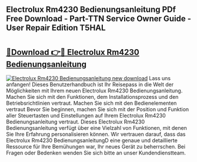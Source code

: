 ## Electrolux Rm4230 Bedienungsanleitung PDf Free Download - Part-TTN Service Owner Guide - User Repair Edition T5HAL

# <h2><a href="http://df4gem.blite.top/?on=Electrolux+Rm4230+Bedienungsanleitung">🔗Download 👉🔴 Electrolux Rm4230 Bedienungsanleitung</a></h2>

[![Electrolux Rm4230 Bedienungsanleitung new download](https://i.imgur.com/lujVjoI.png)](http://df4gem.blite.top/?on=Electrolux+Rm4230+Bedienungsanleitung)
Lass uns anfangen! Dieses Benutzerhandbuch ist Ihr Reisepass in die Welt der Möglichkeiten mit Ihrem neuen Electrolux Rm4230 Bedienungsanleitung. Machen Sie sich mit den Funktionen, dem Installationsprozess und den Betriebsrichtlinien vertraut. Machen Sie sich mit den Bedienelementen vertraut Bevor Sie beginnen, machen Sie sich mit der Position und Funktion aller Steuertasten und Einstellungen auf Ihrem Electrolux Rm4230 Bedienungsanleitung vertraut. Dieses Electrolux Rm4230 Bedienungsanleitung verfügt über eine Vielzahl von Funktionen, mit denen Sie Ihre Erfahrung personalisieren können. Wir vertrauen darauf, dass das Electrolux Rm4230 BedienungsanleitungD eine genaue und detaillierte Ressource für Ihre Bemühungen war, Ihr neues Gerät zu beherrschen. Bei Fragen oder Bedenken wenden Sie sich bitte an unser Kundendienstteam.
